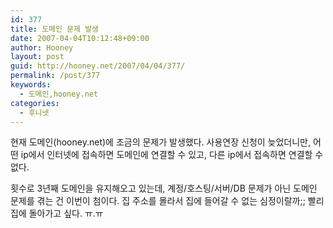 ```yaml
---
id: 377
title: 도메인 문제 발생
date: 2007-04-04T10:12:48+09:00
author: Hooney
layout: post
guid: http://hooney.net/2007/04/04/377/
permalink: /post/377
keywords:
  - 도메인,hooney.net
categories:
  - 후니넷
---
```

현재 도메인(hooney.net)에 조금의 문제가 발생했다. 사용연장 신청이 늦었더니만, 어떤 ip에서 인터넷에 접속하면 도메인에 연결할 수 있고, 다른 ip에서 접속하면 연결할 수 없다.

횟수로 3년째 도메인을 유지해오고 있는데, 계정/호스팅/서버/DB 문제가 아닌 도메인 문제를 겪는 건 이번이 첨이다. 집 주소를 몰라서 집에 들어갈 수 없는 심정이랄까;; 빨리 집에 돌아가고 싶다. ㅠ.ㅠ